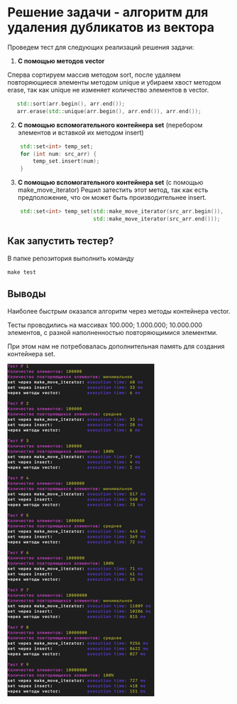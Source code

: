 # Решение задачи - алгоритм для удаления дубликатов из вектора

Проведем тест для следующих реализаций решения задачи:

1. **С помощью методов vector**

Сперва сортируем массив методом sort, после удаляем повторяющиеся элементы методом unique и убираем хвост методом erase, так как unique не изменяет количество элементов в vector.
```c++
   std::sort(arr.begin(), arr.end());
   arr.erase(std::unique(arr.begin(), arr.end()), arr.end());
```
2. **С помощью вспомогательного контейнера set** (перебором элементов и вставкой их методом insert)
```c++
    std::set<int> temp_set;
    for (int num: src_arr) {
        temp_set.insert(num);
    }
```
3. **С помощью вспомогательного контейнера set** (c помощью make_move_iterator)
Решил затестить этот метод, так как есть предположение, что он может быть производительнее insert.
```c++
    std::set<int> temp_set(std::make_move_iterator(src_arr.begin()),
                           std::make_move_iterator(src_arr.end()));
```

## Как запустить тестер?

В папке репозитория выполнить команду
```
make test
```

## Выводы

Наиболее быстрым оказался алгоритм через методы контейнера vector.

Тесты проводились на массивах 100.000; 1.000.000; 10.000.000 элементов, с разной наполненностью повторяющимися элементми.

При этом нам не потребовалась дополнительная память для создания контейнера set.

![img.png](img.png)